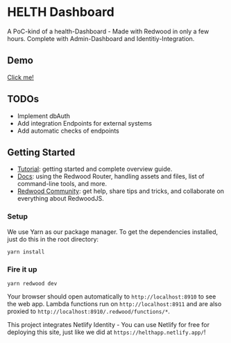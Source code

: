 # HELTH Dashboard

A PoC-kind of a health-Dashboard - Made with Redwood in only a few hours. Complete with Admin-Dashboard and Identitiy-Integration.

## Demo
[Click me!](https://helthapp.netlify.app/)

## TODOs
- Implement dbAuth
- Add integration Endpoints for external systems
- Add automatic checks of endpoints

## Getting Started
- [Tutorial](https://redwoodjs.com/tutorial/welcome-to-redwood): getting started and complete overview guide.
- [Docs](https://redwoodjs.com/docs/introduction): using the Redwood Router, handling assets and files, list of command-line tools, and more.
- [Redwood Community](https://community.redwoodjs.com): get help, share tips and tricks, and collaborate on everything about RedwoodJS.

### Setup

We use Yarn as our package manager. To get the dependencies installed, just do this in the root directory:

```terminal
yarn install
```

### Fire it up

```terminal
yarn redwood dev
```

Your browser should open automatically to `http://localhost:8910` to see the web app. Lambda functions run on `http://localhost:8911` and are also proxied to `http://localhost:8910/.redwood/functions/*`.

This project integrates Netlify Identity - You can use Netlify for free for deploying this site, just like we did at `https://helthapp.netlify.app/`!
